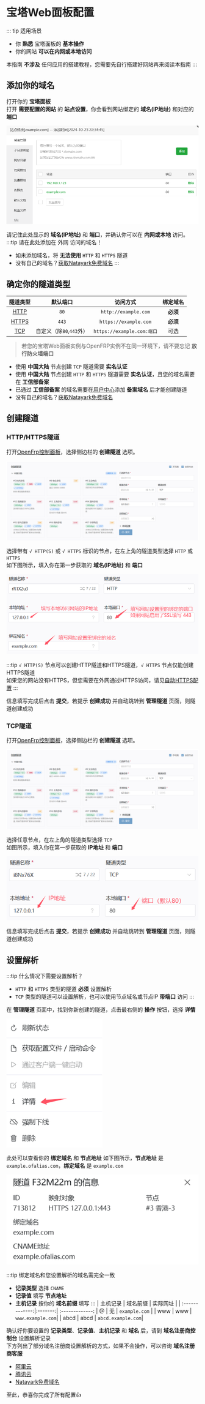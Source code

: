 # 宝塔Web面板配置

::: tip 适用场景

- 你 **熟悉** 宝塔面板的 **基本操作**  
- 你的网站 **可以在内网或本地访问**  

本指南 **不涉及** 任何应用的搭建教程，您需要先自行搭建好网站再来阅读本指南
:::

## 添加你的域名

打开你的 **宝塔面板**  
打开 **需要配置的网站** 的 **站点设置**，你会看到网站绑定的 **域名(IP地址)** 和对应的 **端口**

![](./image/bt1.png)

请记住此处显示的 **域名(IP地址)** 和 **端口**，并确认你可以在 **内网或本地** 访问。
:::tip 请在此处添加在 外网 访问的域名！

- 如未添加域名，将 **无法使用** `HTTP` 和 `HTTPS` 隧道
- 没有自己的域名？[获取Natayark免费域名](/use/other/free-domain.html#获取域名)
:::

## 确定你的隧道类型

|隧道类型|默认端口|访问方式|绑定域名|
|:-------:|:--------:|:----:|:---:|
|[HTTP](#http-https隧道) |`80`                   |`http://example.com`      |**必须**|
|[HTTPS](#http-https隧道)|`443`                  |`https://example.com`     |**必须**|
|[TCP](#tcp隧道)         |自定义（除`80`,`443`外）|`https://example.com:端口`|可选    |

>若您的宝塔Web面板实例与OpenFRP实例不在同一环境下，请不要忘记 **放行防火墙端口**

- 使用 **中国大陆** 节点创建 `TCP` 隧道需要 **实名认证**
- 使用 **中国大陆** 节点创建 `HTTP` 和 `HTTPS` 隧道需要 **实名认证**，且您的域名需要在 **工信部备案**
- 已通过 **工信部备案** 的域名需要在[用户中心](https://openid.17a.ink/dashboard)添加 **备案域名** 后才能创建隧道
- 没有自己的域名？[获取Natayark免费域名](/use/other/free-domain.html#获取域名)

## 创建隧道

### HTTP/HTTPS隧道

打开[OpenFrp控制面板](https://console.openfrp.net/create-proxies)，选择侧边栏的 **创建隧道** 选项。

![](./image/of1.png)

选择带有 `√ HTTP(S)` 或 `√ HTTPS` 标识的节点，在左上角的隧道类型选择 `HTTP` 或 `HTTPS`  
如下图所示，填入你在第一步获取的 **域名(IP地址)** 和 **端口**

![](./image/of2.png)

:::tip
`√ HTTP(S)` 节点可以创建HTTP隧道和HTTPS隧道，`√ HTTPS` 节点仅能创建HTTPS隧道  
如果您的网站没有HTTPS，但您需要在外网通过HTTPS访问，请见[自动HTTPS配置](/use/configuration/advanced.html#自动tls-https-配置)
:::

信息填写完成后点击 **提交**，若提示 **创建成功** 并自动跳转到 **管理隧道** 页面，则隧道创建成功

### TCP隧道

打开[OpenFrp控制面板](https://console.openfrp.net/create-proxies)，选择侧边栏的 **创建隧道** 选项。

![](./image/of1.png)

选择任意节点，在左上角的隧道类型选择 `TCP`  
如图所示，填入你在第一步获取的 **IP地址** 和 **端口**

![](./image/of5.png)

信息填写完成后点击 **提交**，若提示 **创建成功** 并自动跳转到 **管理隧道** 页面，则隧道创建成功

## 设置解析

:::tip 什么情况下需要设置解析？

- `HTTP` 和 `HTTPS` 类型的隧道 **必须** 设置解析
- `TCP` 类型的隧道可以设置解析，也可以使用节点域名或节点IP **带端口** 访问
:::

在 **管理隧道** 页面中，找到你新创建的隧道，点击最右侧的 **操作** 按钮，选择 **详情**

![](./image/of6.png)

此处可以查看你的 **绑定域名** 和 **节点地址**
如下图所示，**节点地址** 是 `example.ofalias.com`，**绑定域名** 是 `example.com`

![](./image/of7.png)

:::tip 绑定域名和您设置解析的域名需完全一致

- **记录类型** 选择 `CNAME`
- **记录值** 填写 **节点地址**
- **主机记录** 按你的 **域名前缀** 填写
:::
| 主机记录     | 域名前缀 | 实际网址         |
| :-------------:|:-------:| :-------------: |
 @               |    无    | `example.com`    |
| www           |   www   | `www.example.com`|
| abcd           |   abcd   | `abcd.example.com`|

确认好你要设置的 **记录类型**、**记录值**、**主机记录** 和 **域名** 后，请到 **域名注册商控制台** 设置解析记录  
下方列出了部分域名注册商设置解析的方式，如果不会操作，可以咨询 **域名注册商客服**  

- [阿里云](https://help.aliyun.com/zh/dns/add-a-dns-record#h2-cname-2)
- [腾讯云](https://cloud.tencent.com/document/product/302/3450)
- [Natayark免费域名](/use/other/free-domain.html#cname记录)

至此，恭喜你完成了所有配置👍
